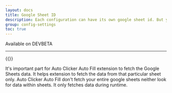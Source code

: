 ```yaml
---
layout: docs
title: Google Sheet ID
description: Each configuration can have its own google sheet id. But you cannot fetch data from more than one sheet in single configuration
group: config-settings
toc: true
---
```

Available on <span class="badge bg-danger me-2">DEV</span><span class="badge bg-warning me-2">BETA</span>
<hr/>

{{<img configuration-settings-google-sheet-id.png>}}

It's important part for Auto Clicker Auto Fill extension to fetch the Google Sheets data. It helps extension to fetch the data from that particular sheet only. Auto Clicker Auto Fill don't fetch your entire google sheets neither look for data within sheets. It only fetches data during runtime.